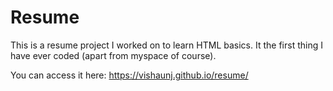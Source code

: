 # Resume

This is a resume project I worked on to learn HTML basics. It the first thing I have ever coded (apart from myspace of course).

You can access it here:
https://vishaunj.github.io/resume/

